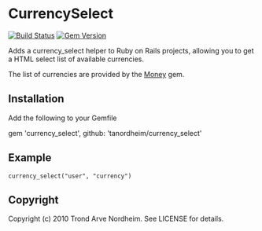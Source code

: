 # CurrencySelect

[![Build Status](https://travis-ci.org/oliverklee/currency_select.svg?branch=master)](https://travis-ci.org/oliverklee/currency_select)
[![Gem Version](https://badge.fury.io/rb/currency_select.svg)](http://badge.fury.io/rb/currency_select)

Adds a currency_select helper to Ruby on Rails projects, allowing you to get
a HTML select list of available currencies.

The list of currencies are provided by the [Money](http://money.rubyforge.org/)
gem.


## Installation

Add the following to your Gemfile

gem 'currency_select', github: 'tanordheim/currency_select'


## Example

    currency_select("user", "currency")

## Copyright

Copyright (c) 2010 Trond Arve Nordheim. See LICENSE for details.

